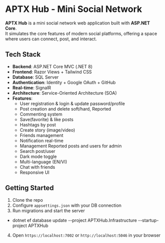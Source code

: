 # APTX Hub - Mini Social Network

**APTX Hub** is a mini social network web application built with **ASP.NET Core**.  
It simulates the core features of modern social platforms, offering a space where users can connect, post, and interact.

## Tech Stack

- **Backend**: ASP.NET Core MVC (.NET 8)
- **Frontend**: Razor Views + Tailwind CSS
- **Database**: SQL Server
- **Authentication**: Identity + Google OAuth + GitHub
- **Real-time**: SignalR
- **Architecture**: Service-Oriented Architecture (SOA) 
- **Features**: 
  - User registration & login & update password/profile
  - Post creation and delete soft/hard, Reported
  - Commenting system
  - Save(favorite) & like posts
  - Hashtags by post
  - Create story (image/video)
  - Friends management
  - Notification real-time
  - Management Reported posts and users for admin
  - Search post/user
  - Dark mode toggle
  - Multi-language (EN/VI)
  - Chat with friends
  - Responsive UI

## Getting Started

1. Clone the repo  
2. Configure `appsettings.json` with your DB connection  
3. Run migrations and start the server 
  - dotnet ef database update --project APTXHub.Infrastructure --startup-project APTXHub
4. Open `https://localhost:7002` or `http://localhost:5046` in your browser 